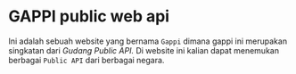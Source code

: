# GAPPI public web api

Ini adalah sebuah website yang bernama `Gappi` dimana gappi ini merupakan singkatan dari _Gudang Public API._ Di website ini kalian dapat menemukan berbagai `Public API` dari berbagai negara.
